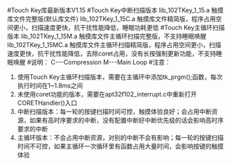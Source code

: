 #Touch Key库最新版本V1.15
#Touch Key中断扫描版本
lib_102TKey_1_15.a        触摸库文件完整版(默认库文件)
lib_102TKey_1_15C.a       触摸库文件精简版，程序占用空间更小，扫描速度更快，抗干扰性能降低，睡眠功耗更低
#Touch Key主循环扫描版本
lib_102TKey_1_15M.a      触摸库文件主循环扫描完整版，不支持睡眠唤醒
lib_102TKey_1_15MC.a    触摸库文件主循环扫描精简版，程序占用空间更小，扫描速度更快，抗干扰性能降低，去除coret占用，没有长按强制更新功能，不支持睡眠唤醒
#说明：
C---Compression
M---Main Loop
#注意：
1.	使用Touch Key主循环扫描版本，需要在主循环中添加tk_prgm();函数，每次执行时间在1~1.8ms之间
2.	未使用coret功能的版本，需要在apt32f102_interrupt.c中重新打开CORETHandler()入口
3.  中断扫描版本：每一轮的按键扫描时间可控，触摸体验良好；会占用中断资源，如果有高时序要求的中断，没有配置中断好中断优先级的话会影响高时序要求的中断
4.  主循环版本：不会占用中断资源，对别的中断不会有影响；每一轮的按键扫描时间不可控，如果主循环一次循环里有函数占用大量时间，会影响按键的触摸体验
